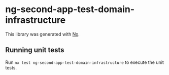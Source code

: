 # ng-second-app-test-domain-infrastructure

This library was generated with [Nx](https://nx.dev).

## Running unit tests

Run `nx test ng-second-app-test-domain-infrastructure` to execute the unit tests.
